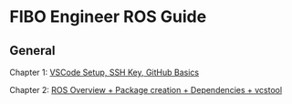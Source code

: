 # FIBO Engineer ROS Guide

## General
Chapter 1: [VSCode Setup, SSH Key, GitHub Basics](general/vscode_ssh_github.md)

Chapter 2: [ROS Overview + Package creation + Dependencies + vcstool](general/ros_package.md)

<!-- * Ne - Create a new project.
* `mkdocs serve` - Start the live-reloading docs server.
* `mkdocs build` - Build the documentation site.
* `mkdocs -h` - Print help message and exit.

## Project layout

    mkdocs.yml    # The configuration file.s
    docs/
        index.md  # The documentation homepage.
        ...       # Other markdown pages, images and other files. -->
